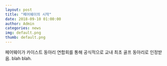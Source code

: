 ```yaml
---
layout: post
title: "페어웨이의 시작"
date: 2018-09-10 01:00:00
author: Admin
categories: news
img: default.png
thumb: default.png
---
```


페어웨이가 카이스트 동아리 연합회를 통해 공식적으로 교내 최초 골프 동아리로 인정받음. blah blah.